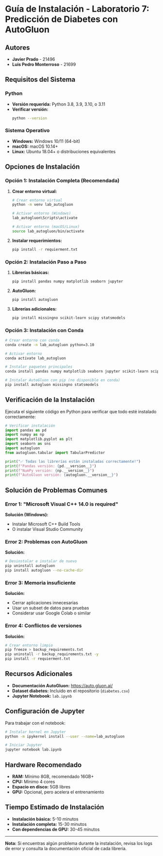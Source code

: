 # Guía de Instalación - Laboratorio 7: Predicción de Diabetes con AutoGluon

## Autores
- **Javier Prado** - 21496
- **Luis Pedro Monterroso** - 21699

## Requisitos del Sistema

### Python
- **Versión requerida:** Python 3.8, 3.9, 3.10, o 3.11
- **Verificar versión:** 
  ```bash
  python --version
  ```

### Sistema Operativo
- **Windows:** Windows 10/11 (64-bit)
- **macOS:** macOS 10.14+
- **Linux:** Ubuntu 18.04+ o distribuciones equivalentes

## Opciones de Instalación

### Opción 1: Instalación Completa (Recomendada)

1. **Crear entorno virtual:**
   ```bash
   # Crear entorno virtual
   python -m venv lab_autogluon
   
   # Activar entorno (Windows)
   lab_autogluon\Scripts\activate
   
   # Activar entorno (macOS/Linux)
   source lab_autogluon/bin/activate
   ```

2. **Instalar requerimientos:**
   ```bash
   pip install -r requierment.txt
   ```

### Opción 2: Instalación Paso a Paso

1. **Librerías básicas:**
   ```bash
   pip install pandas numpy matplotlib seaborn jupyter
   ```

2. **AutoGluon:**
   ```bash
   pip install autogluon
   ```

3. **Librerías adicionales:**
   ```bash
   pip install missingno scikit-learn scipy statsmodels
   ```

### Opción 3: Instalación con Conda

```bash
# Crear entorno con conda
conda create -n lab_autogluon python=3.10

# Activar entorno
conda activate lab_autogluon

# Instalar paquetes principales
conda install pandas numpy matplotlib seaborn jupyter scikit-learn scipy

# Instalar AutoGluon con pip (no disponible en conda)
pip install autogluon missingno statsmodels
```

## Verificación de la Instalación

Ejecuta el siguiente código en Python para verificar que todo esté instalado correctamente:

```python
# Verificar instalación
import pandas as pd
import numpy as np
import matplotlib.pyplot as plt
import seaborn as sns
import autogluon
from autogluon.tabular import TabularPredictor

print("✅ Todas las librerías están instaladas correctamente!")
print(f"Pandas versión: {pd.__version__}")
print(f"NumPy versión: {np.__version__}")
print(f"AutoGluon versión: {autogluon.__version__}")
```

## Solución de Problemas Comunes

### Error 1: "Microsoft Visual C++ 14.0 is required"
**Solución (Windows):**
- Instalar Microsoft C++ Build Tools
- O instalar Visual Studio Community

### Error 2: Problemas con AutoGluon
**Solución:**
```bash
# Desinstalar e instalar de nuevo
pip uninstall autogluon
pip install autogluon --no-cache-dir
```

### Error 3: Memoria insuficiente
**Solución:**
- Cerrar aplicaciones innecesarias
- Usar un subset de datos para pruebas
- Considerar usar Google Colab o similar

### Error 4: Conflictos de versiones
**Solución:**
```bash
# Crear entorno limpio
pip freeze > backup_requirements.txt
pip uninstall -r backup_requirements.txt -y
pip install -r requierment.txt
```

## Recursos Adicionales

- **Documentación AutoGluon:** https://auto.gluon.ai/
- **Dataset diabetes:** Incluido en el repositorio (`diabetes.csv`)
- **Jupyter Notebook:** `lab.ipynb`

## Configuración de Jupyter

Para trabajar con el notebook:

```bash
# Instalar kernel en Jupyter
python -m ipykernel install --user --name=lab_autogluon

# Iniciar Jupyter
jupyter notebook lab.ipynb
```

## Hardware Recomendado

- **RAM:** Mínimo 8GB, recomendado 16GB+
- **CPU:** Mínimo 4 cores
- **Espacio en disco:** 5GB libres
- **GPU:** Opcional, pero acelera el entrenamiento

## Tiempo Estimado de Instalación

- **Instalación básica:** 5-10 minutos
- **Instalación completa:** 15-30 minutos
- **Con dependencias de GPU:** 30-45 minutos

---

**Nota:** Si encuentras algún problema durante la instalación, revisa los logs de error y consulta la documentación oficial de cada librería.